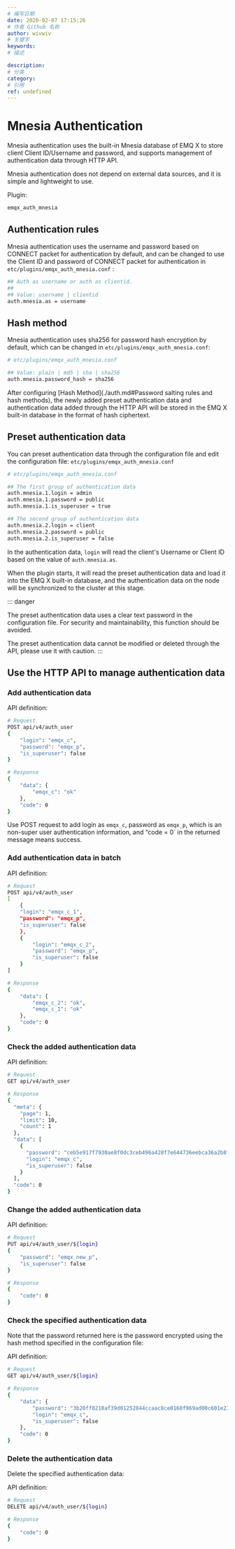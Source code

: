 ```yaml
---
# 编写日期
date: 2020-02-07 17:15:26
# 作者 Github 名称
author: wivwiv
# 关键字
keywords:
# 描述

description:
# 分类
category: 
# 引用
ref: undefined
---
```


# Mnesia  Authentication

Mnesia authentication uses the built-in Mnesia database of EMQ X to store client Client ID/Username and password, and supports management of authentication data through HTTP API.

Mnesia authentication does not depend on external data sources, and it is simple and lightweight to use.

Plugin:

```bash
emqx_auth_mnesia
```

## Authentication rules

Mnesia authentication uses the username and password based on CONNECT packet for authentication by default, and can be changed to use the Client ID and password of CONNECT packet for authentication in  `etc/plugins/emqx_auth_mnesia.conf` :

```bash
## Auth as username or auth as clientid.
##
## Value: username | clientid
auth.mnesia.as = username
```

## Hash method

Mnesia authentication uses sha256 for password hash encryption by default, which can be changed in `etc/plugins/emqx_auth_mnesia.conf`:

```bash
# etc/plugins/emqx_auth_mnesia.conf

## Value: plain | md5 | sha | sha256 
auth.mnesia.password_hash = sha256
```

After configuring [Hash Method](./auth.md#Password salting rules and hash methods), the newly added preset authentication data and authentication data added through the HTTP API will be stored in the EMQ X built-in database in the format of hash ciphertext.



## Preset authentication data

You can preset authentication data through the configuration file and edit the configuration file: `etc/plugins/emqx_auth_mnesia.conf`

```bash
# etc/plugins/emqx_auth_mnesia.conf

## The first group of authentication data
auth.mnesia.1.login = admin
auth.mnesia.1.password = public
auth.mnesia.1.is_superuser = true

## The second group of authentication data
auth.mnesia.2.login = client
auth.mnesia.2.password = public
auth.mnesia.2.is_superuser = false
```

In the authentication data, `login` will read the client's Username or Client ID based on the value of `auth.mnesia.as`.

When the plugin starts, it will read the preset authentication data and load it into the EMQ X built-in database, and the authentication data on the node will be synchronized to the cluster at this stage.

<!-- TODO 补充加载规则 -->

::: danger 

The preset authentication data uses a clear text password in the configuration file. For security and maintainability, this function should be avoided.

The preset authentication data cannot be modified or deleted through the API, please use it with caution.
:::

## Use the HTTP API to manage authentication data

### Add authentication data

API definition:

```bash
# Request
POST api/v4/auth_user
{
    "login": "emqx_c",
    "password": "emqx_p",
    "is_superuser": false
}

# Response
{
    "data": {
        "emqx_c": "ok"
    },
    "code": 0
}
```

Use POST request to add login as `emqx_c`, password as `emqx_p`, which is an non-super user authentication information, and  “code = 0` in the returned message means success.

### Add authentication data in batch

API definition:

```bash
# Request
POST api/v4/auth_user
[
    {
    "login": "emqx_c_1",
    "password": "emqx_p",
    "is_superuser": false
    },
    {
        "login": "emqx_c_2",
        "password": "emqx_p",
        "is_superuser": false
    }
]

# Response
{
    "data": {
        "emqx_c_2": "ok",
        "emqx_c_1": "ok"
    },
    "code": 0
}
```

### Check the added authentication data

API definition:

```bash
# Request
GET api/v4/auth_user

# Response
{
  "meta": {
    "page": 1,
    "limit": 10,
    "count": 1
  },
  "data": [
    {
      "password": "ceb5e917f7930ae8f0dc3ceb496a428f7e644736eebca36a2b8f6bbac756171a",
      "login": "emqx_c",
      "is_superuser": false
    }
  ],
  "code": 0
}
```

### Change the added authentication data

API definition:

```bash
# Request
PUT api/v4/auth_user/${login}
{
    "password": "emqx_new_p",
    "is_superuser": false
}

# Response
{
    "code": 0
}
```

### Check the specified authentication data

Note that the password returned here is the password encrypted using the hash method specified in the configuration file:

API definition:

```bash
# Request
GET api/v4/auth_user/${login}

# Response
{
    "data": {
        "password": "3b20ff0218af39d01252844ccaac8ce0160f969ad00c601e23f6e57cd26fad4e",
        "login": "emqx_c",
        "is_superuser": false
    },
    "code": 0
}
```

### Delete the authentication data

Delete the specified authentication data:

API definition:

```bash
# Request
DELETE api/v4/auth_user/${login}

# Response
{
    "code": 0
}
```
